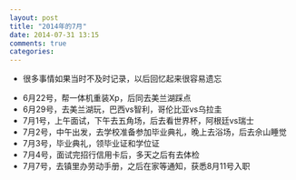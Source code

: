 ```yaml
---
layout: post
title: "2014年的7月"
date: 2014-07-31 13:15
comments: true
categories: 
---
```


* 很多事情如果当时不及时记录，以后回忆起来很容易遗忘

<!-- more -->

* 6月22号，帮一体机重装Xp，后同去美兰湖踩点
* 6月29号，去美兰湖玩，巴西vs智利，哥伦比亚vs乌拉圭
* 7月1号，上午面试，下午去五角场，后去看世界杯，阿根廷vs瑞士
* 7月2号，中午出发，去学校准备参加毕业典礼，晚上去浴场，后去佘山睡觉
* 7月3号，毕业典礼，领毕业证和学位证
* 7月4号，面试完招行信用卡后，多天之后有去体检
* 7月7号，去镇里办劳动手册，之后在家等通知，获悉8月11号入职

